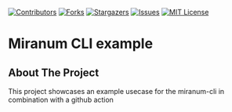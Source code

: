 <div id="top"></div>

<!-- PROJECT SHIELDS -->
[![Contributors][contributors-shield]][contributors-url]
[![Forks][forks-shield]][forks-url]
[![Stargazers][stars-shield]][stars-url]
[![Issues][issues-shield]][issues-url]
[![MIT License][license-shield]][license-url]
<!-- END OF PROJECT SHIELDS -->

# Miranum CLI example

## About The Project
This project showcases an example usecase for the miranum-cli in combination with a github action



<!-- MARKDOWN LINKS & IMAGES -->
<!-- https://www.markdownguide.org/basic-syntax/#reference-style-links -->

[contributors-shield]: https://img.shields.io/github/contributors/Miragon/miranum-cli-example.svg?style=for-the-badge

[contributors-url]: https://github.com/Miragon/miranum-cli-example/graphs/contributors

[forks-shield]: https://img.shields.io/github/forks/Miragon/miranum-cli-example.svg?style=for-the-badge

[forks-url]: https://github.com/Miragon/miranum-cli-example/network/members

[stars-shield]: https://img.shields.io/github/stars/Miragon/miranum-cli-example.svg?style=for-the-badge

[stars-url]: https://github.com/Miragon/miranum-cli-example/stargazers

[issues-shield]: https://img.shields.io/github/issues/Miragon/miranum-cli-example.svg?style=for-the-badge

[issues-url]: https://github.com/Miragon/miranum-cli-example/issues

[license-shield]: https://img.shields.io/github/license/Miragon/miranum-cli-example.svg?style=for-the-badge

[license-url]: https://github.com/Miragon/miranum-cli-example/blob/main/LICENSE

